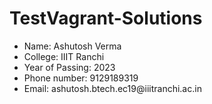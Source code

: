 # TestVagrant-Solutions

<ul>

<li> Name: Ashutosh Verma</li>
<li> College: IIIT Ranchi</li>
<li> Year of Passing: 2023</li>
<li> Phone number: 9129189319</li>
<li> Email: ashutosh.btech.ec19@iiitranchi.ac.in</li>
</ul>
